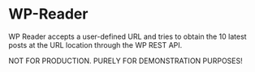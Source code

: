 # WP-Reader
WP Reader accepts a user-defined URL and tries to obtain the 10 latest posts at the URL location through the WP REST API.

NOT FOR PRODUCTION. PURELY FOR DEMONSTRATION PURPOSES!

